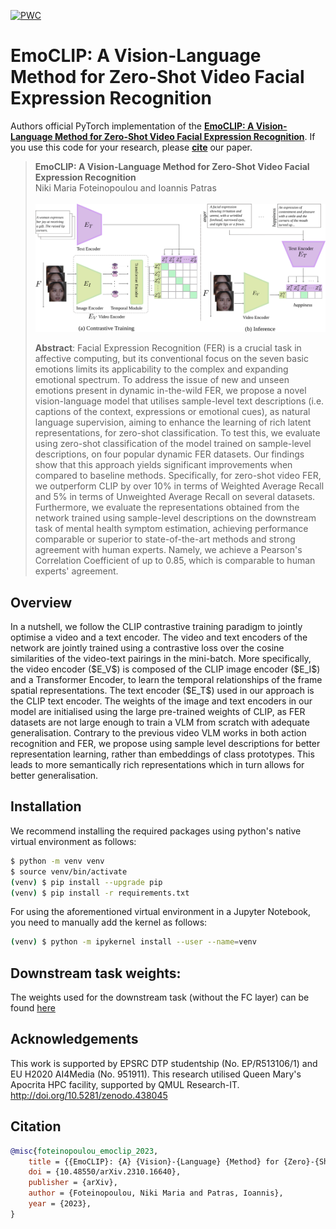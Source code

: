[![PWC](https://img.shields.io/endpoint.svg?url=https://paperswithcode.com/badge/emoclip-a-vision-language-method-for-zero/zero-shot-facial-expression-recognition-on)](https://paperswithcode.com/sota/zero-shot-facial-expression-recognition-on?p=emoclip-a-vision-language-method-for-zero)
# EmoCLIP: A Vision-Language Method for Zero-Shot Video Facial Expression Recognition

Authors official PyTorch implementation of the **[EmoCLIP: A Vision-Language Method for Zero-Shot Video Facial Expression Recognition](https://arxiv.org/abs/2310.16640)**. If you use this code for your research, please [**cite**](#citation) our paper.

> **EmoCLIP: A Vision-Language Method for Zero-Shot Video Facial Expression Recognition**<br>
> Niki Maria Foteinopoulou and Ioannis Patras<br>
> <br>
> ![summary](figs/method_overview.svg)
>
> **Abstract**: Facial Expression Recognition (FER) is a crucial task in affective computing, but its conventional focus on the seven basic emotions limits its applicability to the complex and expanding emotional spectrum. To address the issue of new and unseen emotions present in dynamic in-the-wild FER, we propose a novel vision-language model that utilises sample-level text descriptions (i.e. captions of the context, expressions or emotional cues), as natural language supervision, aiming to enhance the learning of rich latent representations, for zero-shot classification. To test this, we evaluate using zero-shot classification of the model trained on sample-level descriptions, on four popular dynamic FER datasets. Our findings show that this approach yields significant improvements when compared to baseline methods. Specifically, for zero-shot video FER, we outperform CLIP by over 10\% in terms of Weighted Average Recall and 5\% in terms of Unweighted Average Recall on several datasets. Furthermore, we evaluate the representations obtained from the network trained using sample-level descriptions on the downstream task of mental health symptom estimation, achieving performance comparable or superior to state-of-the-art methods and strong agreement with human experts. Namely, we achieve a Pearson's Correlation Coefficient of up to 0.85, which is comparable to human experts' agreement.


## Overview

<p alighn="center">
 In a nutshell, we follow the  CLIP contrastive training paradigm to jointly optimise a video and a 
text encoder. The video and text encoders of the network are jointly trained using a contrastive loss over 
the cosine similarities of the video-text pairings in the mini-batch. 
More specifically, the video encoder ($E_V$) is composed of the CLIP image encoder ($E_I$) and a Transformer Encoder, 
to learn the temporal relationships of the frame spatial representations. The text encoder ($E_T$) used in our approach 
is the CLIP text encoder.  The weights of the image and text encoders in our model are initialised using the 
large pre-trained weights of CLIP, as FER datasets are not large enough to train a VLM from scratch with adequate 
generalisation. Contrary to the previous video VLM works in both action recognition and FER, we propose using sample 
level descriptions for better representation learning, rather than embeddings of class prototypes. This leads to more 
semantically rich representations which in turn allows for better generalisation. 
</p>


## Installation

We recommend installing the required packages using python's native virtual environment as follows:

```bash
$ python -m venv venv
$ source venv/bin/activate
(venv) $ pip install --upgrade pip
(venv) $ pip install -r requirements.txt
```

For using the aforementioned virtual environment in a Jupyter Notebook, you need to manually add the kernel as follows:

```bash
(venv) $ python -m ipykernel install --user --name=venv
```

## Downstream task weights:
The weights used for the downstream task (without the FC layer) can be found [here](https://drive.google.com/file/d/1cPgE0FlBCw5cvXq4-YEM6tUhE1-j8MS3/view?usp=drive_link)

## Acknowledgements

This work is supported by EPSRC DTP studentship (No. EP/R513106/1) and EU H2020 AI4Media (No. 951911).
This research utilised Queen Mary's Apocrita HPC facility, supported by QMUL Research-IT. http://doi.org/10.5281/zenodo.438045

## Citation

```bibtex
@misc{foteinopoulou_emoclip_2023,
	title = {{EmoCLIP}: {A} {Vision}-{Language} {Method} for {Zero}-{Shot} {Video} {Facial} {Expression} {Recognition}},
	doi = {10.48550/arXiv.2310.16640},
	publisher = {arXiv},
	author = {Foteinopoulou, Niki Maria and Patras, Ioannis},
	year = {2023},
}

```



<!--Acknowledgement: This research was supported by the EU's Horizon 2020 programme H2020-951911 [AI4Media](https://www.ai4media.eu/) project.-->

